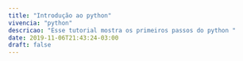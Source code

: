 ```yaml
---
title: "Introdução ao python"
vivencia: "python"
descricao: "Esse tutorial mostra os primeiros passos do python " 
date: 2019-11-06T21:43:24-03:00
draft: false
---
```




